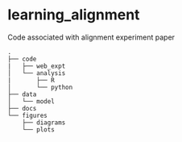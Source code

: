 # learning_alignment
Code associated with alignment experiment paper


```
.
├── code
|   ├── web_expt
│   └── analysis
|       ├── R  
│       └── python
├── data
│   └── model
├── docs
└── figures
    ├── diagrams
    └── plots
```

